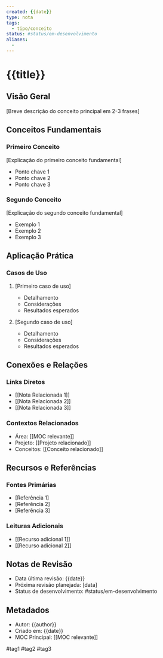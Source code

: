 ```yaml
---
created: {{date}}
type: nota
tags:
  - tipo/conceito
status: #status/em-desenvolvimento
aliases:
  - 
---
```


# {{title}}

## Visão Geral

[Breve descrição do conceito principal em 2-3 frases]

## Conceitos Fundamentais

### Primeiro Conceito

[Explicação do primeiro conceito fundamental]

- Ponto chave 1
- Ponto chave 2
- Ponto chave 3

### Segundo Conceito

[Explicação do segundo conceito fundamental]

- Exemplo 1
- Exemplo 2
- Exemplo 3

## Aplicação Prática

### Casos de Uso

1. [Primeiro caso de uso]
   - Detalhamento
   - Considerações
   - Resultados esperados

2. [Segundo caso de uso]
   - Detalhamento
   - Considerações
   - Resultados esperados

## Conexões e Relações

### Links Diretos

- [[Nota Relacionada 1]]
- [[Nota Relacionada 2]]
- [[Nota Relacionada 3]]

### Contextos Relacionados

- Área: [[MOC relevante]]
- Projeto: [[Projeto relacionado]]
- Conceitos: [[Conceito relacionado]]

## Recursos e Referências

### Fontes Primárias

- [Referência 1]
- [Referência 2]
- [Referência 3]

### Leituras Adicionais

- [[Recurso adicional 1]]
- [[Recurso adicional 2]]

## Notas de Revisão

- Data última revisão: {{date}}
- Próxima revisão planejada: [data]
- Status de desenvolvimento: #status/em-desenvolvimento

## Metadados

- Autor: {{author}}
- Criado em: {{date}}
- MOC Principal: [[MOC relevante]]

#tag1 #tag2 #tag3
